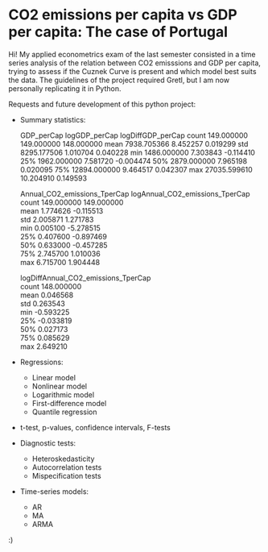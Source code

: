 # CO2 emissions per capita vs GDP per capita: The case of Portugal

Hi! My applied econometrics exam of the last semester consisted in a time series analysis of the relation between CO2 emisssions and GDP per capita, trying to assess if the Cuznek Curve is present and which model best suits the data.
The guidelines of the project required Gretl, but I am  now personally replicating it in Python.

Requests and future development of this python project:

- Summary statistics:

    GDP_perCap  logGDP_perCap  logDiffGDP_perCap
    count    149.000000     149.000000         148.000000
    mean    7938.705366       8.452257           0.019299
    std     8295.177506       1.010704           0.040228
    min     1486.000000       7.303843          -0.114410
    25%     1962.000000       7.581720          -0.004474
    50%     2879.000000       7.965198           0.020095
    75%    12894.000000       9.464517           0.042307
    max    27035.599610      10.204910           0.149593


    Annual_CO2_emissions_TperCap  logAnnual_CO2_emissions_TperCap  \
    count                    149.000000                       149.000000   
    mean                       1.774626                        -0.115513   
    std                        2.005871                         1.271783   
    min                        0.005100                        -5.278515   
    25%                        0.407600                        -0.897469   
    50%                        0.633000                        -0.457285   
    75%                        2.745700                         1.010036   
    max                        6.715700                         1.904448   

    logDiffAnnual_CO2_emissions_TperCap  
    count                           148.000000  
    mean                              0.046568  
    std                               0.263543  
    min                              -0.593225  
    25%                              -0.033819  
    50%                               0.027173  
    75%                               0.085629  
    max                               2.649210  

- Regressions:
  - Linear model
  - Nonlinear model
  - Logarithmic model
  - First-difference model
  - Quantile regression

- t-test, p-values, confidence intervals, F-tests
- Diagnostic tests:
  - Heteroskedasticity
  - Autocorrelation tests
  - Mispecification tests

- Time-series models:
  - AR
  - MA
  - ARMA

:)

